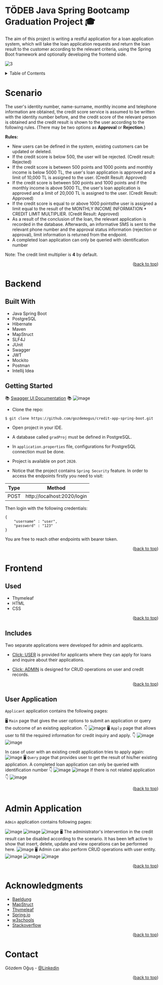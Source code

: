 <a name="readme-top"></a>
# TÖDEB Java Spring Bootcamp Graduation Project :mortar_board:
The aim of this project is writing a restful application for a loan application system, which will take the loan application requests and return the loan result to the customer according to the relevant criteria, using the Spring Boot framework and optionally developing the frontend side.

![3](https://user-images.githubusercontent.com/107196935/184552418-d0d0d1ce-0f25-4cf0-bdb5-386d700044cb.jpeg)

<!-- TABLE OF CONTENTS -->
<details>
  <summary>Table of Contents</summary>
  <ol>
    <li>
      <a href="#scenario">Scenario</a>
    </li>
    <li>
      <a href="#back-end">Backend</a>
      <ul>
        <li><a href="#built-with">Built With</a></li>
                <li><a href="#getting-started">Getting Started</a></li>
      </ul>
    </li>
    <li><a href="#front-end">Frontend</a>
      <ul>
    <li><a href="#used">Used</a></li>
         <li><a href="#includes">Includes</a></li>
         <li><a href="#user-application">User Application</a></li>
         <li><a href="#admin-application">Admin Application</a></li>
      </ul>
    </li>
    <li><a href="#acknowledgments">Acknowledgments</a></li>
    <li><a href="#contact">Contact</a></li>
  </ol>
</details>

# Scenario
The user's identity number, name-surname, monthly income and telephone information are obtained, the credit score service is assumed to be written with the identity number before, and the credit score of the relevant person is obtained and the credit result is shown to the user according to the following rules.
(There may be two options as **Approval** or **Rejection**.)

**Rules:**
- New users can be defined in the system, existing customers can be updated or deleted. 
- If the credit score is below 500, the user will be rejected. (Credit result: Rejected) 
- If the credit score is between 500 points and 1000 points and monthly income is below 5000 TL, the user's loan application is approved and a limit of 10,000 TL is assigned to the user. (Credit Result: Approved)
- If the credit score is between 500 points and 1000 points and if the monthly income is above 5000 TL, the user's loan application is approved and a limit of 20,000 TL is assigned to the user. (Credit Result: Approved)
- If the credit score is equal to or above 1000 pointsthe user is assigned a limit equal to the result of the MONTHLY INCOME INFORMATION * CREDIT LIMIT MULTIPLIER. (Credit Result: Approved)
- As a result of the conclusion of the loan, the relevant application is recorded in the database. Afterwards, an informative SMS is sent to the relevant phone number and the approval status information (rejection or approval), limit information is returned from the endpoint.
- A completed loan application can only be queried with identification number

Note: The credit limit multiplier is **4** by default.

<p align="right">(<a href="#readme-top">back to top</a>)</p>

# Backend
## Built With

- Java Spring Boot
- PostgreSQL
- Hibernate
- Maven
- MapStruct
- SLF4J
- JUnit
- Swagger
- JWT
- Mockito
- Postman
- Intellij Idea

## Getting Started

:books: [Swagger UI Documentation](http://localhost:2020/swagger-ui/index.html?configUrl=/openapi/swagger-config) :books:
![image](https://user-images.githubusercontent.com/107196935/184547558-f7130145-4083-4799-8868-1b613b2aa14c.png)

- Clone the repo:
```
$ git clone https://github.com/gozdemogus/credit-app-spring-boot.git
```
- Open project in your IDE.

- A database called ```gradProj``` must be defined in PostgreSQL.

- In ```application.properties``` file, configurations for PostgreSQL connection must be done.

- Project is available on port ```2020```.

- Notice that the project contains ```Spring Security``` feature. In order to access the endpoints firstly you need to visit:

| Type | Method |
| ------ | ------ |
| POST | http://localhost:2020/login |

Then login with the following credentials: 
```
{
    "username" : "user",
    "password" : "123"
}
```
You are free to reach other endpoints with bearer token.

<p align="right">(<a href="#readme-top">back to top</a>)</p>

# Frontend

## Used
- Thymeleaf
- HTML
- CSS
<p align="right">(<a href="#readme-top">back to top</a>)</p>

## Includes

Two separate applications were developed for admin and applicants. 

- [Click: USER](http://localhost:2020/credit/ui/main) is provided for applicants where they can apply for loans and inquire about their applications.

- [Click: ADMIN](http://localhost:2020/credit-admin/ui/main) is designed for CRUD operations on user and credit records.
<p align="right">(<a href="#readme-top">back to top</a>)</p>

## User Application
```Applicant``` application contains the following pages:

:desktop_computer: ```Main``` page that gives the user options to submit an application or query the outcome of an existing application. :point_down:
![image](https://user-images.githubusercontent.com/107196935/183636225-cade30b6-f189-4a0b-93f5-73a4ee7c5a75.png)
:desktop_computer: ```Apply``` page that allows user to fill the required information for credit inquiry and apply. :point_down:
![image](https://user-images.githubusercontent.com/107196935/184553073-84de652a-04f8-4256-9f1a-11f63e993a03.png)
![image](https://user-images.githubusercontent.com/107196935/183638031-16ffd6e6-e0d2-48f7-8654-ab09b52854c0.png)

In case of user with an existing credit application tries to apply again:
![image](https://user-images.githubusercontent.com/107196935/183637461-13fa4b94-15c4-4517-b039-b47dba73ba98.png)
:desktop_computer: ```Query``` page that provides user to get the result of his/her existing application. A completed loan application can only be queried with identification number :point_down:
![image](https://user-images.githubusercontent.com/107196935/183636989-31764f55-4705-4c24-b0c6-49924a734369.png)
![image](https://user-images.githubusercontent.com/107196935/184073790-e766b24b-5172-4d54-9a4f-6f9550fb06a9.png)
If there is not related application :point_down:
![image](https://user-images.githubusercontent.com/107196935/184073566-fceb71cb-f30d-4221-a5fa-bc8dca468893.png)

<p align="right">(<a href="#readme-top">back to top</a>)</p>

# Admin Application
```Admin``` application contains following pages:

![image](https://user-images.githubusercontent.com/107196935/184548506-4585c1fe-0e65-4aa5-b561-54da36b74bac.png)
![image](https://user-images.githubusercontent.com/107196935/184324932-58ab9068-1ad8-4cf9-9e5e-2ede0b87e818.png)
![image](https://user-images.githubusercontent.com/107196935/184323072-414bfd8a-6814-4e53-a380-68165dd43c6c.png)
:desktop_computer: The administrator's intervention in the credit result can be disabled according to the scenario. It has been left active to show that insert, delete, update and view operations can be performed here.
![image](https://user-images.githubusercontent.com/107196935/184324970-410a2b89-a266-4de3-a6b6-cd2e712cd820.png)
:desktop_computer: Admin can also perform CRUD operations with user entity.
![image](https://user-images.githubusercontent.com/107196935/184327031-e9c807d3-c679-48f5-ab0d-c4ceca994114.png)
![image](https://user-images.githubusercontent.com/107196935/184338787-ca77f515-6616-4d73-80b9-a697ad9da10c.png)
![image](https://user-images.githubusercontent.com/107196935/184357676-ea737172-2cb5-4d9f-a600-5a1539df3455.png)
<p align="right">(<a href="#readme-top">back to top</a>)</p>

# Acknowledgments

* [Baeldung](https://www.baeldung.com/rest-with-spring-series)
* [MapStruct](https://mapstruct.org/)
* [Thymeleaf](https://www.thymeleaf.org/documentation.html)
* [Spring.io](https://spring.io/guides/gs/maven/)
* [w3schools](https://www.w3schools.com/)
* [Stackoverflow](https://stackoverflow.com/)

<p align="right">(<a href="#readme-top">back to top</a>)</p>

# Contact

Gözdem Oğuş - [@Linkedin](https://www.linkedin.com/in/gozdemogus/) 

<p align="right">(<a href="#readme-top">back to top</a>)</p>
